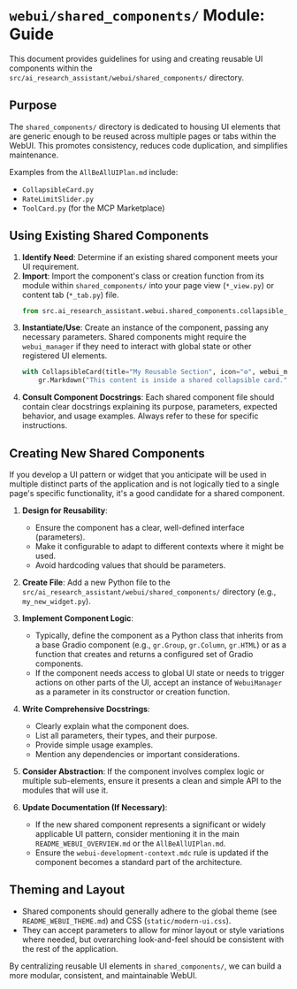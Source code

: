 # `webui/shared_components/` Module: Guide

This document provides guidelines for using and creating reusable UI components within the `src/ai_research_assistant/webui/shared_components/` directory.

## Purpose

The `shared_components/` directory is dedicated to housing UI elements that are generic enough to be reused across multiple pages or tabs within the WebUI. This promotes consistency, reduces code duplication, and simplifies maintenance.

Examples from the `AllBeAllUIPlan.md` include:
-   `CollapsibleCard.py`
-   `RateLimitSlider.py`
-   `ToolCard.py` (for the MCP Marketplace)

## Using Existing Shared Components

1.  **Identify Need**: Determine if an existing shared component meets your UI requirement.
2.  **Import**: Import the component's class or creation function from its module within `shared_components/` into your page view (`*_view.py`) or content tab (`*_tab.py`) file.
    ```python
    from src.ai_research_assistant.webui.shared_components.collapsible_card import CollapsibleCard
    ```
3.  **Instantiate/Use**: Create an instance of the component, passing any necessary parameters. Shared components might require the `webui_manager` if they need to interact with global state or other registered UI elements.
    ```python
    with CollapsibleCard(title="My Reusable Section", icon="⚙️", webui_manager=webui_manager):
        gr.Markdown("This content is inside a shared collapsible card.")
    ```
4.  **Consult Component Docstrings**: Each shared component file should contain clear docstrings explaining its purpose, parameters, expected behavior, and usage examples. Always refer to these for specific instructions.

## Creating New Shared Components

If you develop a UI pattern or widget that you anticipate will be used in multiple distinct parts of the application and is not logically tied to a single page's specific functionality, it's a good candidate for a shared component.

1.  **Design for Reusability**:
    -   Ensure the component has a clear, well-defined interface (parameters).
    -   Make it configurable to adapt to different contexts where it might be used.
    -   Avoid hardcoding values that should be parameters.

2.  **Create File**: Add a new Python file to the `src/ai_research_assistant/webui/shared_components/` directory (e.g., `my_new_widget.py`).

3.  **Implement Component Logic**:
    -   Typically, define the component as a Python class that inherits from a base Gradio component (e.g., `gr.Group`, `gr.Column`, `gr.HTML`) or as a function that creates and returns a configured set of Gradio components.
    -   If the component needs access to global UI state or needs to trigger actions on other parts of the UI, accept an instance of `WebuiManager` as a parameter in its constructor or creation function.

4.  **Write Comprehensive Docstrings**:
    -   Clearly explain what the component does.
    -   List all parameters, their types, and their purpose.
    -   Provide simple usage examples.
    -   Mention any dependencies or important considerations.

5.  **Consider Abstraction**: If the component involves complex logic or multiple sub-elements, ensure it presents a clean and simple API to the modules that will use it.

6.  **Update Documentation (If Necessary)**:
    -   If the new shared component represents a significant or widely applicable UI pattern, consider mentioning it in the main `README_WEBUI_OVERVIEW.md` or the `AllBeAllUIPlan.md`.
    -   Ensure the `webui-development-context.mdc` rule is updated if the component becomes a standard part of the architecture.

## Theming and Layout

-   Shared components should generally adhere to the global theme (see `README_WEBUI_THEME.md`) and CSS (`static/modern-ui.css`).
-   They can accept parameters to allow for minor layout or style variations where needed, but overarching look-and-feel should be consistent with the rest of the application.

By centralizing reusable UI elements in `shared_components/`, we can build a more modular, consistent, and maintainable WebUI.